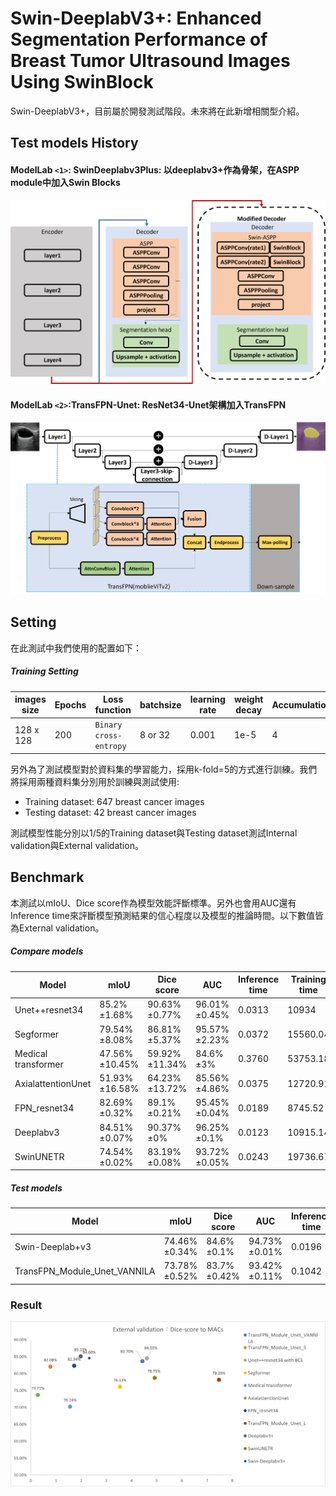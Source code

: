 # Swin-DeeplabV3+: Enhanced Segmentation Performance of Breast Tumor Ultrasound Images Using SwinBlock

Swin-DeeplabV3+，目前屬於開發測試階段。未來將在此新增相關型介紹。

## Test models History

#### ModelLab `<1>`: SwinDeeplabv3Plus: 以deeplabv3+作為骨架，在ASPP module中加入Swin Blocks

![SwinDeeplabv3+](otherData/Swin_Deeplabv3+.jpg)

#### ModelLab `<2>`:TransFPN-Unet: ResNet34-Unet架構加入TransFPN

![TransFPN-Unet](otherData/TransFPN(mobileViT).jpg)

## Setting

在此測試中我們使用的配置如下：

##### Training Setting

| images size | Epochs | Loss function            | batchsize | learning rate | weight decay | Accumulation |
| ----------- | ------ | ------------------------ | --------- | ------------- | ------------ | ------------ |
| 128 x 128   | 200    | `Binary cross-entropy` | 8 or 32   | 0.001         | 1e-5         | 4            |

另外為了測試模型對於資料集的學習能力，採用k-fold=5的方式進行訓練。我們將採用兩種資料集分別用於訓練與測試使用:

* Training dataset: 647 breast cancer images
* Testing dataset: 42 breast cancer images

測試模型性能分別以1/5的Training dataset與Testing dataset測試Internal validation與External validation。

## Benchmark

本測試以mIoU、Dice score作為模型效能評斷標準。另外也會用AUC還有Inference time來評斷模型預測結果的信心程度以及模型的推論時間。以下數值皆為External validation。

##### Compare models

| Model               | mIoU           | Dice score     | AUC           | Inference time | Training time | Note |
| ------------------- | -------------- | -------------- | ------------- | -------------- | ------------- | ---- |
| Unet++resnet34      | 85.2%±1.68%   | 90.63%±0.77%  | 96.01%±0.45% | 0.0313         | 10934         |      |
| Segformer           | 79.54%±8.08%  | 86.81%±5.37%  | 95.57%±2.23% | 0.0372         | 15560.04      |      |
| Medical transformer | 47.56%±10.45% | 59.92%±11.34% | 84.6%±3%     | 0.3760         | 53753.18      |      |
| AxialattentionUnet  | 51.93%±16.58% | 64.23%±13.72% | 85.56%±4.86% | 0.0375         | 12720.91      |      |
| FPN_resnet34        | 82.69%±0.32%  | 89.1%±0.21%   | 95.45%±0.04% | 0.0189         | 8745.52       |      |
| Deeplabv3           | 84.51%±0.07%  | 90.37%±0%     | 96.25%±0.1%  | 0.0123         | 10915.14      |      |
| SwinUNETR           | 74.54%±0.02%  | 83.19%±0.08%  | 93.72%±0.05% | 0.0243         | 19736.67      |      |

##### Test models

| Model | mIoU | Dice score | AUC | Inference time | Training time | Note |
| --- | ---- | ---------- | --- | -------------- | ------------- | ---- |
| Swin-Deeplab+v3 |   74.46%±0.34%   |      84.6%±0.1%      |  94.73%±0.01%   |        0.0196         |       8553.8       |      |
| TransFPN_Module_Unet_VANNILA  |   73.78%±0.52%   |      83.7%±0.42%      |  93.42%±0.11%   |       0.1042          |        37122.94       |      |

### Result
![External validation：Dice-score to MACs](otherData/Dice_score_to_MACs.png)
